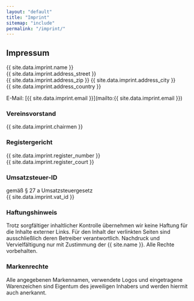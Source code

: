 ```yaml
---
layout: "default"
title: "Imprint"
sitemap: "include"
permalink: "/imprint/"
---
```


## Impressum

{{ site.data.imprint.name }}  
{{ site.data.imprint.address_street }}  
{{ site.data.imprint.address_zip }} {{ site.data.imprint.address_city }}  
{{ site.data.imprint.address_country }}

E-Mail: [{{ site.data.imprint.email }}](mailto:{{ site.data.imprint.email }})

### Vereinsvorstand

{{ site.data.imprint.chairmen }}

### Registergericht

{{ site.data.imprint.register_number }}  
{{ site.data.imprint.register_court }}

### Umsatzsteuer-ID

gemäß § 27 a Umsatzsteuergesetz  
{{ site.data.imprint.vat_id }}

### Haftungshinweis

Trotz sorgfältiger inhaltlicher Kontrolle übernehmen wir keine Haftung für die Inhalte externer Links. 
Für den Inhalt der verlinkten Seiten sind ausschließlich deren Betreiber verantwortlich. 
Nachdruck und Vervielfältigung nur mit Zustimmung der {{ site.name }}. Alle Rechte vorbehalten.

### Markenrechte

Alle angegebenen Markennamen, verwendete Logos und eingetragene Warenzeichen sind Eigentum des jeweiligen Inhabers 
und werden hiermit auch anerkannt.